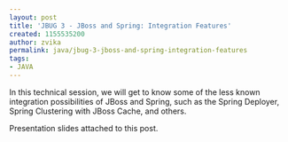 ```yaml
---
layout: post
title: 'JBUG 3 - JBoss and Spring: Integration Features'
created: 1155535200
author: zvika
permalink: java/jbug-3-jboss-and-spring-integration-features
tags:
- JAVA
---
```

<p>In this technical session, we will get to know some of the less known integration possibilities of JBoss and Spring, such as the Spring Deployer, Spring Clustering with JBoss Cache, and others.</p>
<p>Presentation slides attached to this post.</p>
